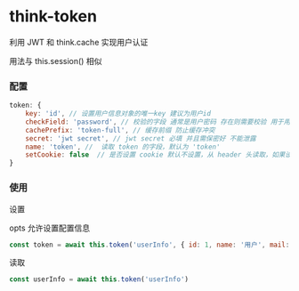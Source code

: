 # think-token
利用 JWT 和 think.cache 实现用户认证

用法与 this.session() 相似

### 配置
``` js
token: {
    key: 'id', // 设置用户信息对象的唯一key 建议为用户id
    checkField: 'password', // 校验的字段 通常是用户密码 存在则需要校验 用于用户修改密码，让其他 Token 失效
    cachePrefix: 'token-full', // 缓存前缀 防止缓存冲突
    secret: 'jwt secret', // jwt secret 必填 并且需保密好 不能泄露
    name: 'token', //  读取 token 的字段，默认为 'token'
    setCookie: false  // 是否设置 cookie 默认不设置，从 header 头读取，如果设置，当读配置中 cookie 等于配置字段中 name 的值
}
``` 

### 使用
设置

opts 允许设置配置信息
``` js
const token = await this.token('userInfo', { id: 1, name: '用户', mail: 'ickeep', password: '123456' }, opts)
``` 
读取

``` js
const userInfo = await this.token('userInfo')
``` 